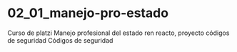 # 02_01_manejo-pro-estado
Curso de platzi Manejo profesional del estado ren reacto, proyecto códigos de seguridad
Códigos de seguridad
